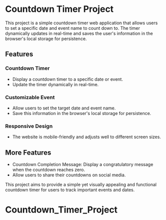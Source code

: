 # Countdown Timer Project

This project is a simple countdown timer web application that allows users to set a specific date and event name to count down to. The timer dynamically updates in real-time and saves the user's information in the browser's local storage for persistence.

## Features

### Countdown Timer

- Display a countdown timer to a specific date or event.
- Update the timer dynamically in real-time.

### Customizable Event

- Allow users to set the target date and event name.
- Save this information in the browser's local storage for persistence.

### Responsive Design

- The website is mobile-friendly and adjusts well to different screen sizes.

## More Features

- Countdown Completion Message: Display a congratulatory message when the countdown reaches zero.
- Allow users to share their countdowns on social media.

This project aims to provide a simple yet visually appealing and functional countdown timer for users to track important events and dates.
# Countdown_Timer_Project
